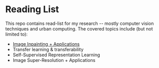 # Reading List

This repo contains read-list for my research -- mostly computer vision techniques and urban computing. The covered topics include (but not limited to): 
- [Image Inpainting + Applications](image-inpainting.md)
- Transfer learning & transferability
- Self-Supervised Representation Learning
- Image Super-Resolution + Applications
